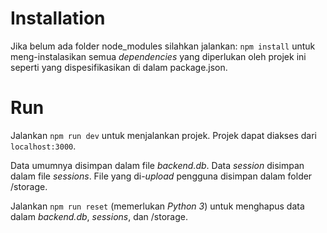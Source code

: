 # Installation
Jika belum ada folder node_modules silahkan jalankan: `npm install` untuk meng-instalasikan semua *dependencies* yang diperlukan oleh projek ini seperti yang dispesifikasikan di dalam package.json.

# Run
Jalankan `npm run dev` untuk menjalankan projek. Projek dapat diakses dari `localhost:3000`.

Data umumnya disimpan dalam file *backend.db*. Data *session* disimpan dalam file *sessions*. File yang di-*upload* pengguna disimpan dalam folder /storage.

Jalankan `npm run reset` (memerlukan *Python 3*) untuk menghapus data dalam *backend.db*, *sessions*, dan /storage.